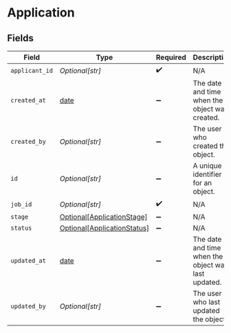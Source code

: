# Application


## Fields

| Field                                                                   | Type                                                                    | Required                                                                | Description                                                             | Example                                                                 |
| ----------------------------------------------------------------------- | ----------------------------------------------------------------------- | ----------------------------------------------------------------------- | ----------------------------------------------------------------------- | ----------------------------------------------------------------------- |
| `applicant_id`                                                          | *Optional[str]*                                                         | :heavy_check_mark:                                                      | N/A                                                                     | 12345                                                                   |
| `created_at`                                                            | [date](https://docs.python.org/3/library/datetime.html#date-objects)    | :heavy_minus_sign:                                                      | The date and time when the object was created.                          | 2020-09-30T07:43:32.000Z                                                |
| `created_by`                                                            | *Optional[str]*                                                         | :heavy_minus_sign:                                                      | The user who created the object.                                        | 12345                                                                   |
| `id`                                                                    | *Optional[str]*                                                         | :heavy_minus_sign:                                                      | A unique identifier for an object.                                      | 12345                                                                   |
| `job_id`                                                                | *Optional[str]*                                                         | :heavy_check_mark:                                                      | N/A                                                                     | 12345                                                                   |
| `stage`                                                                 | [Optional[ApplicationStage]](../../models/shared/applicationstage.md)   | :heavy_minus_sign:                                                      | N/A                                                                     |                                                                         |
| `status`                                                                | [Optional[ApplicationStatus]](../../models/shared/applicationstatus.md) | :heavy_minus_sign:                                                      | N/A                                                                     | open                                                                    |
| `updated_at`                                                            | [date](https://docs.python.org/3/library/datetime.html#date-objects)    | :heavy_minus_sign:                                                      | The date and time when the object was last updated.                     | 2020-09-30T07:43:32.000Z                                                |
| `updated_by`                                                            | *Optional[str]*                                                         | :heavy_minus_sign:                                                      | The user who last updated the object.                                   | 12345                                                                   |